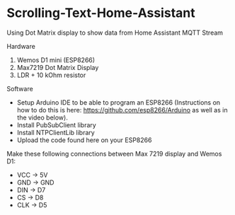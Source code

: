 # Scrolling-Text-Home-Assistant
Using Dot Matrix display to show data from Home Assistant MQTT Stream

Hardware

1. Wemos D1 mini (ESP8266)
2. Max7219 Dot Matrix Display
3. LDR + 10 kOhm resistor

Software

* Setup Arduino IDE to be able to program an ESP8266 (Instructions on how to do this is here: https://github.com/esp8266/Arduino as well as in the video below).
* Install PubSubClient library
* Install NTPClientLib library
* Upload the code found here on your ESP8266

Make these following connections between Max 7219 display and Wemos D1:
* VCC -> 5V
* GND -> GND
* DIN -> D7
* CS -> D8
* CLK -> D5
